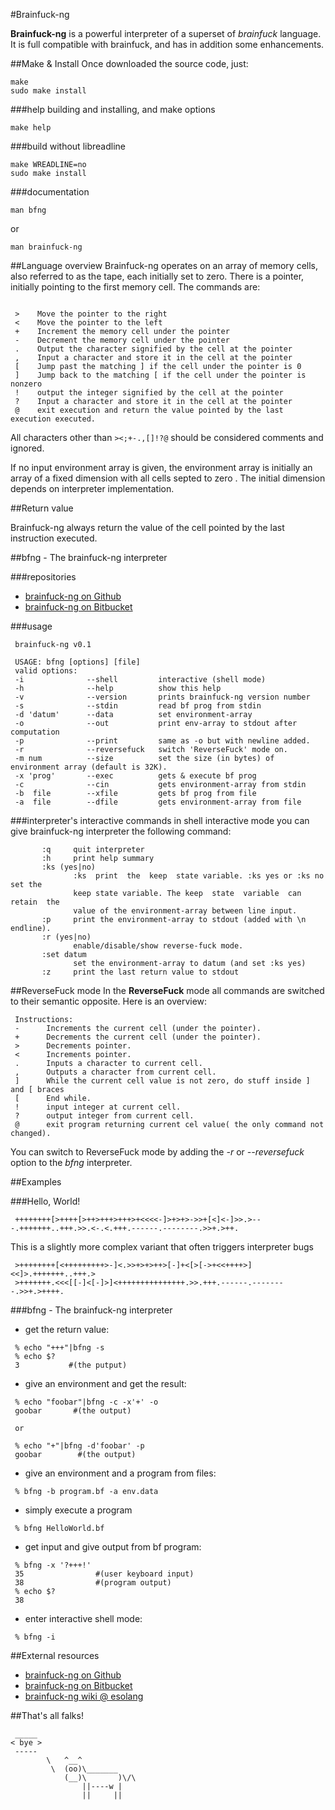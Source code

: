 #Brainfuck-ng

**Brainfuck-ng** is a powerful interpreter of a superset of *brainfuck*  language.  It  is full compatible with brainfuck, and has in addition some enhancements.

##Make & Install
Once downloaded the source code, just:

```
make
sudo make install
```
###help building and installing, and make options
```
make help
```
###build without libreadline
```
make WREADLINE=no
sudo make install
```
###documentation
```
man bfng
```
or

```
man brainfuck-ng
```

##Language overview
Brainfuck-ng operates on an array of memory cells, also referred to as the tape, each initially set to zero. There is a pointer, initially pointing to the first memory cell. The commands are:

```

 >    Move the pointer to the right
 <    Move the pointer to the left
 +    Increment the memory cell under the pointer
 -    Decrement the memory cell under the pointer
 .    Output the character signified by the cell at the pointer
 ,    Input a character and store it in the cell at the pointer
 [    Jump past the matching ] if the cell under the pointer is 0
 ]    Jump back to the matching [ if the cell under the pointer is nonzero
 !    output the integer signified by the cell at the pointer
 ?    Input a character and store it in the cell at the pointer
 @    exit execution and return the value pointed by the last execution executed.

```

All characters other than `><;+-.,[]!?@` should be considered comments and ignored.

If no input environment array is given, the environment array is initially an array of a fixed dimension with all cells septed to zero . The initial dimension depends on interpreter implementation.

##Return value

Brainfuck-ng always return the value of the cell pointed by the last instruction executed.

##bfng - The brainfuck-ng interpreter

###repositories
* [brainfuck-ng on Github](http://github.com/elboza/brainfuck-ng/)
* [brainfuck-ng on Bitbucket](http://bitbucket.org/elboza/brainfuck-ng/)

###usage

```
 brainfuck-ng v0.1

 USAGE: bfng [options] [file]
 valid options:
 -i              --shell         interactive (shell mode)
 -h              --help          show this help
 -v              --version       prints brainfuck-ng version number
 -s              --stdin         read bf prog from stdin
 -d 'datum'      --data          set environment-array
 -o              --out           print env-array to stdout after computation
 -p              --print         same as -o but with newline added.
 -r              --reversefuck   switch 'ReverseFuck' mode on.
 -m num          --size          set the size (in bytes) of environment array (default is 32K).
 -x 'prog'       --exec          gets & execute bf prog
 -c              --cin           gets environment-array from stdin
 -b  file        --xfile         gets bf prog from file
 -a  file        --dfile         gets environment-array from file

```

###interpreter's interactive commands
in shell interactive mode you can  give  brainfuck-ng  interpreter  the following command:

```
       :q     quit interpreter
       :h     print help summary
       :ks (yes|no)
              :ks  print  the  keep  state variable. :ks yes or :ks no set the
              keep state variable. The keep  state  variable  can  retain  the
              value of the environment-array between line input.
       :p     print the environment-array to stdout (added with \n endline).
	   :r (yes|no)
	          enable/disable/show reverse-fuck mode.
       :set datum
              set the environment-array to datum (and set :ks yes)
       :z     print the last return value to stdout
```

##ReverseFuck mode
In the **ReverseFuck** mode all commands are switched to their semantic opposite. Here is an overview:

```
 Instructions:
 -      Increments the current cell (under the pointer).
 +      Decrements the current cell (under the pointer).
 >      Decrements pointer.
 <      Increments pointer.
 .      Inputs a character to current cell.
 ,      Outputs a character from current cell.
 ]      While the current cell value is not zero, do stuff inside ] and [ braces
 [      End while.
 !      input integer at current cell.
 ?      output integer from current cell.
 @      exit program returning current cel value( the only command not changed).

```

You can switch to ReverseFuck mode by adding the *-r* or *--reversefuck* option to the *bfng* interpreter.

##Examples

###Hello, World!

```
 ++++++++[>++++[>++>+++>+++>+<<<<-]>+>+>->>+[<]<-]>>.>---.+++++++..+++.>>.<-.<.+++.------.--------.>>+.>++.

```

This is a slightly more complex variant that often triggers interpreter bugs

```
 >++++++++[<+++++++++>-]<.>>+>+>++>[-]+<[>[->+<<++++>]<<]>.+++++++..+++.>
 >+++++++.<<<[[-]<[-]>]<+++++++++++++++.>>.+++.------.--------.>>+.>++++.

```

###bfng - The brainfuck-ng interpreter

* get the return value:

```
 % echo "+++"|bfng -s
 % echo $?
 3           #(the putput)

```

* give an environment and get the result:

```
 % echo "foobar"|bfng -c -x'+' -o
 goobar       #(the output)

 or

 % echo "+"|bfng -d'foobar' -p
 goobar        #(the output)

```

* give an environment and a program from files:

```
 % bfng -b program.bf -a env.data

```

* simply execute a program

```
 % bfng HelloWorld.bf

```

* get input and give output from bf program:

```
 % bfng -x '?+++!'
 35                #(user keyboard input)
 38                #(program output)
 % echo $?
 38

```

* enter interactive shell mode:

```
 % bfng -i

```


##External resources

* [brainfuck-ng on Github](http://github.com/elboza/brainfuck-ng/)
* [brainfuck-ng on Bitbucket](http://bitbucket.org/elboza/brainfuck-ng)
* [brainfuck-ng wiki @ esolang](http://esolangs.org/wiki/Brainfuck-ng)

##That's all falks!

```
 _____
< bye >
 -----
        \   ^__^
         \  (oo)\_______
            (__)\       )\/\
                ||----w |
                ||     ||

```
